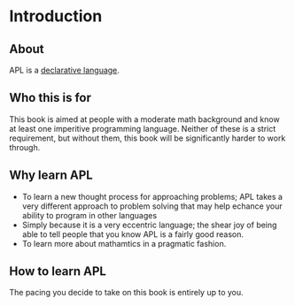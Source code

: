 Introduction
============

About
------

APL is a [declarative language](http://en.wikipedia.org/wiki/Declarative_programming).

Who this is for
---------------
This book is aimed at people with a moderate math background and know at least one imperitive programming language. Neither of these is a strict requirement, but without them, this book will be significantly harder to work through.

Why learn APL
-------------
  - To learn a new thought process for approaching problems; APL takes a very different approach to problem solving that may help echance your ability to program in other languages
  - Simply because it is a very eccentric language; the shear joy of being able to tell people that you know APL is a fairly good reason.
  - To learn more about mathamtics in a pragmatic fashion.


How to learn APL
----------------

The pacing you decide to take on this book is entirely up to you.


